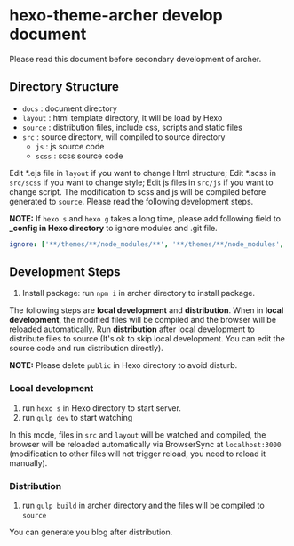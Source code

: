# hexo-theme-archer develop document

Please read this document before secondary development of archer.

## Directory Structure

- `docs` : document directory
- `layout` : html template directory, it will be load by Hexo 
- `source` : distribution files, include css, scripts and static files
- `src` : source directory, will compiled to source directory
  - `js` : js source code
  - `scss` : scss source code

Edit *.ejs file in `layout` if you want to change Html structure; Edit *.scss in  `src/scss` if you want to change style; Edit js files in  `src/js` if you want to change script. The modification to scss and js will be compiled before generated to `source`. Please read the following development steps.

**NOTE:** If `hexo s` and `hexo g` takes a long time, please add following field to **_config in Hexo directory** to ignore modules and .git file.

```yml
ignore: ['**/themes/**/node_modules/**', '**/themes/**/node_modules', '**/themes/**/.git', '**/themes/**/.git/**']
```

## Development Steps

1. Install package: run `npm i` in archer directory to install package.

The following steps are **local development** and **distribution**. When in **local development**, the modified files will be compiled and the browser will be reloaded automatically. Run **distribution** after local development to distribute files to source (It's ok to skip local development. You can edit the source code and run distribution directly).

**NOTE:** Please delete `public` in Hexo directory to avoid disturb. 

### Local development

1. run `hexo s` in Hexo directory to start server.
2. run `gulp dev` to start watching

In this mode, files in `src` and `layout` will be watched and compiled, the browser will be reloaded automatically via BrowserSync at `localhost:3000` (modification to other files will not trigger reload, you need to reload it manually).  

### Distribution

1. run `gulp build` in archer directory and the files will be compiled to `source`

You can generate you blog after distribution.